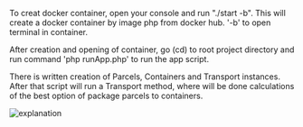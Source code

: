 To creat docker container, open your console and run "./start -b".
This will create a docker container by image php from docker hub.
'-b' to open terminal in container.

After creation and opening of container, go (cd) to root project directory and run command 'php runApp.php' to run the app script.

There is written creation of Parcels, Containers and Transport instances.
After that script will run a Transport method, where will be done calculations of the best option of package parcels to containers.

<img src="emendisAssignment/containerCombinationsExplanation.jpeg" alt="explanation"/>
